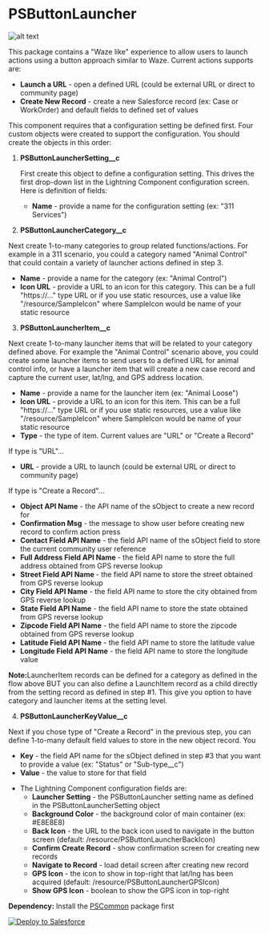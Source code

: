 # PSButtonLauncher

![alt text](https://github.com/thedges/PSButtonLauncher/blob/master/PSButtonLauncher.gif "Sample Image")

This package contains a "Waze like" experience to allow users to launch actions using a button approach similar to Waze. Current actions supports are:
* <b>Launch a URL</b> - open a defined URL (could be external URL or direct to community page)
* <b>Create New Record</b> - create a new Salesforce record (ex: Case or WorkOrder) and default fields to defined set of values

This component requires that a configuration setting be defined first. Four custom objects were created to support the configuration. You should create the objects in this order:

1. <b>PSButtonLauncherSetting__c</b>

    First create this object to define a configuration setting. This drives the first drop-down list in the Lightning Component configuration screen. Here is definition of fields:

   - <b>Name</b> - provide a name for the configuration setting (ex: "311 Services")

2. <b>PSButtonLauncherCategory__c</b>

Next create 1-to-many categories to group related functions/actions. For example in a 311 scenario, you could a category named "Animal Control" that could contain a variety of launcher actions defined in step 3.

   - <b>Name</b> - provide a name for the category (ex: "Animal Control")
   - <b>Icon URL</b> - provide a URL to an icon for this category. This can be a full "https://..." type URL or if you use static resources, use a value like "/resource/SampleIcon" where SampleIcon would be name of your static resource
   
3. <b>PSButtonLauncherItem__c</b>

Next create 1-to-many launcher items that will be related to your category defined above. For example the "Animal Control" scenario above, you could create some launcher items to send users to a defined URL for animal control info, or have a launcher item that will create a new case record and capture the current user, lat/lng, and GPS address location.

   - <b>Name</b> - provide a name for the launcher item (ex: "Animal Loose")
   - <b>Icon URL</b> - provide a URL to an icon for this item. This can be a full "https://..." type URL or if you use static resources, use a value like "/resource/SampleIcon" where SampleIcon would be name of your static resource
   - <b>Type</b> - the type of item. Current values are "URL" or "Create a Record"

   
   If type is "URL"...
   - <b>URL</b> - provide a URL to launch (could be external URL or direct to community page)
   
   If type is "Create a Record"...
   - <b>Object API Name</b> - the API name of the sObject to create a new record for
   - <b>Confirmation Msg</b> - the message to show user before creating new record to confirm action press
   - <b>Contact Field API Name</b> - the field API name of the sObject field to store the current community user reference
   - <b>Full Address Field API Name	</b> - the field API name to store the full address obtained from GPS reverse lookup
   - <b>Street Field API Name	</b> - the field API name to store the street obtained from GPS reverse lookup
   - <b>City Field API Name</b> - the field API name to store the city obtained from GPS reverse lookup
   - <b>State Field API Name</b> - the field API name to store the state obtained from GPS reverse lookup
   - <b>Zipcode Field API Name</b> - the field API name to store the zipcode obtained from GPS reverse lookup
   - <b>Latitude Field API Name</b> - the field API name to store the latitude value
   - <b>Longitude Field API Name</b> - the field API name to store the longitude value

   <b>Note:</b>LauncherItem records can be defined for a category as defined in the flow above BUT you can also define a LaunchItem record as a child directly from the setting record as defined in step #1. This give you option to have category and launcher items at the setting level.

4. <b>PSButtonLauncherKeyValue__c</b>

Next if you chose type of "Create a Record" in the previous step, you can define 1-to-many default field values to store in the new object record. You 

   - <b>Key</b> - the field API name for the sObject defined in step #3 that you want to provide a value (ex: "Status" or "Sub-type__c")
   - <b>Value</b> - the value to store for that field


* The Lightning Component configuration fields are:
  - <b>Launcher Setting</b> - the PSButtonLauncher setting name as defined in the PSButtonLauncherSetting object
  - <b>Background Color</b> - the background color of main container (ex: #E8E8E8)
  - <b>Back Icon</b> - the URL to the back icon used to navigate in the button screen (default: /resource/PSButtonLauncherBackIcon)
  - <b>Confirm Create Record</b> - show confirmation screen for creating new records
  - <b>Navigate to Record</b> - load detail screen after creating new record
  - <b>GPS Icon</b> - the icon to show in top-right that lat/lng has been acquired (default: /resource/PSButtonLauncherGPSIcon)
  - <b>Show GPS Icon</b> - boolean to show the GPS icon in top-right

<b>Dependency:</b> Install the [PSCommon](https://github.com/thedges/PSCommon) package first

<a href="https://githubsfdeploy.herokuapp.com">
  <img alt="Deploy to Salesforce"
       src="https://raw.githubusercontent.com/afawcett/githubsfdeploy/master/deploy.png">
</a>
